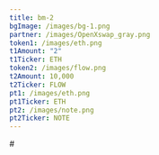 ```yaml
---
title: bm-2
bgImage: /images/bg-1.png
partner: /images/OpenXswap_gray.png
token1: /images/eth.png
t1Amount: "2"
t1Ticker: ETH
token2: /images/flow.png
t2Amount: 10,000
t2Ticker: FLOW
pt1: /images/eth.png
pt1Ticker: ETH
pt2: /images/note.png
pt2Ticker: NOTE
---
```

\#